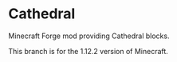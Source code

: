 # Cathedral

Minecraft Forge mod providing Cathedral blocks.

This branch is for the 1.12.2 version of Minecraft.

